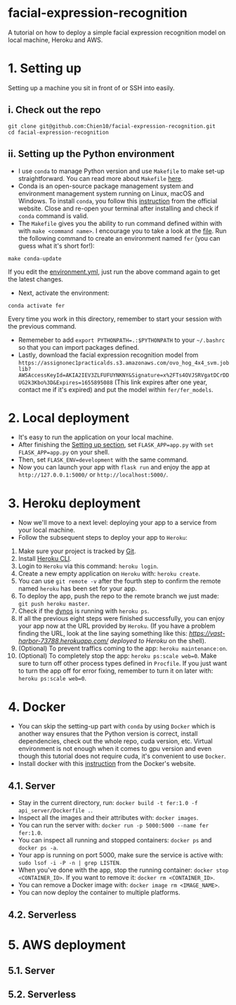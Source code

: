 # facial-expression-recognition
A tutorial on how to deploy a simple facial expression recognition model on local machine, Heroku and AWS.

# 1. Setting up
Setting up a machine you sit in front of or SSH into easily.

## i. Check out the repo
```
git clone git@github.com:Chien10/facial-expression-recognition.git
cd facial-expression-recognition
```

## ii. Setting up the Python environment
- I use `conda` to manage Python version and use `Makefile` to make set-up straightforward. You can read more about `Makefile` [here](https://madewithml.com/courses/mlops/makefile/).  
- Conda is an open-source package management system and environment management system running on Linux, macOS and Windows. To install `conda`, you follow this [instruction](https://conda.io/projects/conda/en/latest/user-guide/install/) from the official website. Close and re-open your terminal after installing and check if `conda` command is valid.  
- The `Makefile` gives you the ability to run command defined within with with `make <command name>`. I encourage you to take a look at the [file](https://github.com/Chien10/facial-expression-recognition.git/Makefile). Run the following command to create an environment named `fer` (you can guess what it's short for!):
```
make conda-update
```
If you edit the [environment.yml](https://github.com/Chien10/facial-expression-recognition.git/environment.yml), just run the above command again to get the latest changes.  
- Next, activate the environment:
```
conda activate fer
```
Every time you work in this directory, remember to start your session with the previous command.  
- Rememeber to add `export PYTHONPATH=.:$PYTHONPATH` to your `~/.bashrc` so that you can import packages defined.
- Lastly, download the facial expression recognition model from `https://assignonec1practicalds.s3.amazonaws.com/ovo_hog_4x4_svm.joblib?AWSAccessKeyId=AKIA2IEV3ZLFUFUYNKNY&Signature=x%2FTs4OVJSRVgatDCrDDUG2k3Kbo%3D&Expires=1655895088` (This link expires after one year, contact me if it's expired) and put the model within `fer/fer_models`.

# 2. Local deployment
- It's easy to run the application on your local machine.
- After finishing the [Setting up section](#1.-Sectting-up), set `FLASK_APP=app.py` with `set FLASK_APP=app.py` on your shell.
- Then, set `FLASK_ENV=development` with the same command.
- Now you can launch your app with `flask run` and enjoy the app at `http://127.0.0.1:5000/` or `http://localhost:5000/`.

# 3. Heroku deployment
- Now we'll move to a next level: deploying your app to a service from your local machine.
- Follow the subsequent steps to deploy your app to `Heroku`:
1. Make sure your project is tracked by [Git](https://git-scm.com/).
2. Install [Heroku CLI](https://devcenter.heroku.com/articles/heroku-cli).
3. Login to `Heroku` via this command: `heroku login`.
4. Create a new empty application on `Heroku` with: `heroku create`.
5. You can use `git remote -v` after the fourth step to confirm the remote named `heroku` has been set for your app.
6. To deploy the app, push the repo to the remote branch we just made: `git push heroku master`.
7. Check if the [dynos](https://www.heroku.com/dynos) is running with `heroku ps`.
8. If all the previous eight steps were finished successfully, you can enjoy your app now at the URL provided by `Heroku`. (If you have a problem finding the URL, look at the line saying something like this: *https://vast-harbor-73788.herokuapp.com/ deployed to Heroku* on the shell).
9. (Optional) To prevent traffics coming to the app: `heroku maintenance:on`.
10. (Optional) To completely stop the app: `heroku ps:scale web=0`. Make sure to turn off other process types defined in `Procfile`. If you just want to turn the app off for error fixing, remember to turn it on later with: `heroku ps:scale web=0`.

# 4. Docker
- You can skip the setting-up part with `conda` by using `Docker` which is another way ensures that the Python version is correct, install dependencies, check out the whole repo, cuda version, etc. Virtual environment is not enough when it comes to gpu version and even though this tutorial does not require cuda, it's convenient to use `Docker`.
- Install docker with this [instruction](https://docs.docker.com/get-docker/) from the Docker's website.

## 4.1. Server
- Stay in the current directory, run: `docker build -t fer:1.0 -f api_server/Dockerfile .`.
- Inspect all the images and their attributes with: `docker images`.
- You can run the server with: `docker run -p 5000:5000 --name fer fer:1.0`.
- You can inspect all running and stopped containers: `docker ps` and `docker ps -a`.
- Your app is running on port 5000, make sure the service is active with: `sudo lsof -i -P -n | grep LISTEN`.
- When you've done with the app, stop the running container: `docker stop <CONTAINER_ID>`. If you want to remove it: `docker rm <CONTAINER_ID>`.
- You can remove a Docker image with: `docker image rm <IMAGE_NAME>`.
- You can now deploy the container to multiple platforms.

## 4.2. Serverless

# 5. AWS deployment
## 5.1. Server

## 5.2. Serverless
